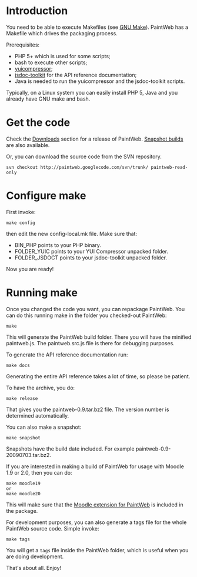 # Introduction #

You need to be able to execute Makefiles (see [GNU Make](http://www.gnu.org/software/make/)). PaintWeb has a Makefile which drives the packaging process.

Prerequisites:
  * PHP 5+ which is used for some scripts;
  * bash to execute other scripts;
  * [yuicompressor](http://developer.yahoo.com/yui/compressor/);
  * [jsdoc-toolkit](http://jsdoctoolkit.org/) for the API reference documentation;
  * Java is needed to run the yuicompressor and the jsdoc-toolkit scripts.

Typically, on a Linux system you can easily install PHP 5, Java and you already have GNU make and bash.

# Get the code #

Check the [Downloads](http://code.google.com/p/paintweb/downloads/list) section for a release of PaintWeb. [Snapshot builds](http://www.robodesign.ro/paintweb/snapshots/) are also available.

Or, you can download the source code from the SVN repository.
```
svn checkout http://paintweb.googlecode.com/svn/trunk/ paintweb-read-only
```

# Configure make #

First invoke:
```
make config
```
then edit the new config-local.mk file. Make sure that:

  * BIN\_PHP points to your PHP binary.
  * FOLDER\_YUIC points to your YUI Compressor unpacked folder.
  * FOLDER\_JSDOCT points to your jsdoc-toolkit unpacked folder.

Now you are ready!

# Running make #

Once you changed the code you want, you can repackage PaintWeb. You can do this running make in the folder you checked-out PaintWeb:
```
make
```

This will generate the PaintWeb build folder. There you will have the minified paintweb.js. The paintweb.src.js file is there for debugging purposes.

To generate the API reference documentation run:
```
make docs
```

Generating the entire API reference takes a lot of time, so please be patient.

To have the archive, you do:
```
make release
```

That gives you the paintweb-0.9.tar.bz2 file. The version number is determined automatically.

You can also make a snapshot:
```
make snapshot
```
Snapshots have the build date included. For example paintweb-0.9-20090703.tar.bz2.

If you are interested in making a build of PaintWeb for usage with Moodle 1.9 or 2.0, then you can do:
```
make moodle19
or
make moodle20
```
This will make sure that the [Moodle extension for PaintWeb](http://code.google.com/p/paintweb/source/browse/trunk/src/extensions/moodle.js) is included in the package.

For development purposes, you can also generate a tags file for the whole PaintWeb source code. Simple invoke:
```
make tags
```
You will get a `tags` file inside the PaintWeb folder, which is useful when you are doing development.

That's about all. Enjoy!